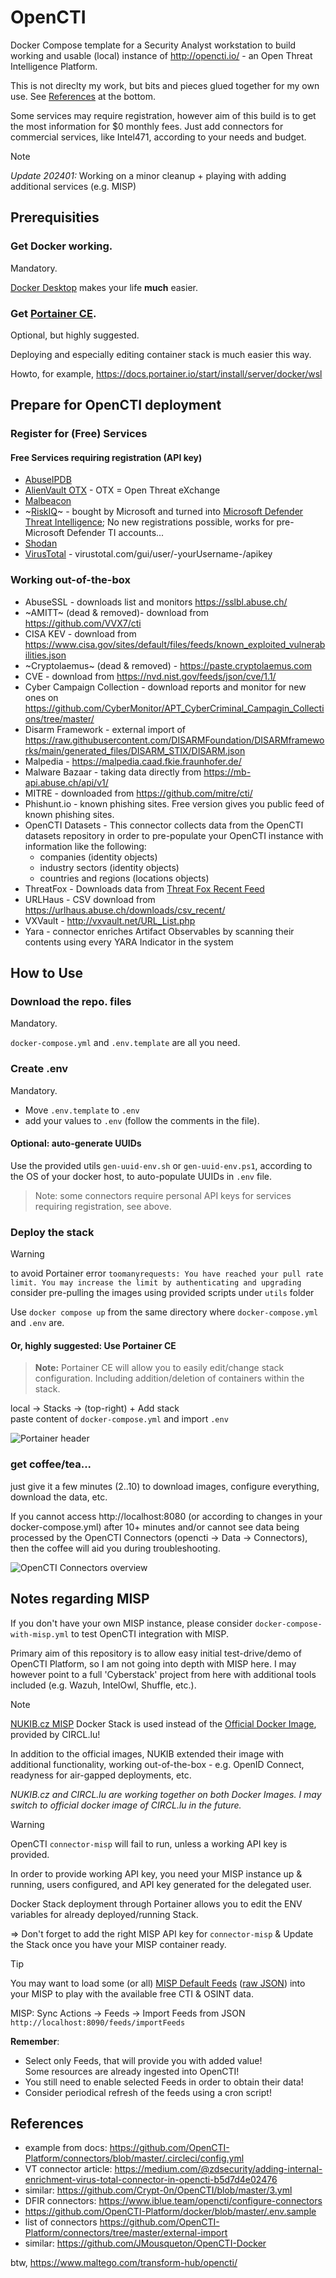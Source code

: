 # OpenCTI
Docker Compose template for a Security Analyst workstation to build working and usable (local) instance of http://opencti.io/ - an Open Threat Intelligence Platform.

This is not direclty my work, but bits and pieces glued together for my own use.
See [References](#References) at the bottom.

Some services may require registration, however aim of this build is to get the most information for $0 monthly fees.
Just add connectors for commercial services, like Intel471, according to your needs and budget.

> [!NOTE]
> *Update 202401:*
> Working on a minor cleanup + playing with adding additional services (e.g. MISP)

## Prerequisities

### Get Docker working.
Mandatory.

[Docker Desktop](https://www.docker.com/products/docker-desktop/) makes your life **much** easier.

### Get [Portainer CE](https://portainer.io/).
Optional, but highly suggested.

Deploying and especially editing container stack is much easier this way.

Howto, for example, https://docs.portainer.io/start/install/server/docker/wsl 

## Prepare for OpenCTI deployment

### Register for (Free) Services

#### Free Services requiring registration (API key)
* [AbuseIPDB](https://www.abuseipdb.com/account/api)
* [AlienVault OTX](https://otx.alienvault.com/api) - OTX = Open Threat eXchange
* [Malbeacon](https://www.malbeacon.com/register)
* ~[RiskIQ](https://community.riskiq.com/)~ - bought by Microsoft and turned into [Microsoft Defender Threat Intelligence](https://ti.defender.microsoft.com/); No new registrations possible, works for pre-Microsoft Defender TI accounts...
* [Shodan](https://account.shodan.io/)
* [VirusTotal](https://www.virustotal.com/) - virustotal.com/gui/user/-yourUsername-/apikey

### Working out-of-the-box
* AbuseSSL - downloads list and monitors https://sslbl.abuse.ch/
* ~AMITT~ (dead & removed)- download from https://github.com/VVX7/cti
* CISA KEV - download from https://www.cisa.gov/sites/default/files/feeds/known_exploited_vulnerabilities.json
* ~Cryptolaemus~ (dead & removed) - https://paste.cryptolaemus.com
* CVE - download from https://nvd.nist.gov/feeds/json/cve/1.1/
* Cyber Campaign Collection - download reports and monitor for new ones on https://github.com/CyberMonitor/APT_CyberCriminal_Campagin_Collections/tree/master/ 
* Disarm Framework - external import of https://raw.githubusercontent.com/DISARMFoundation/DISARMframeworks/main/generated_files/DISARM_STIX/DISARM.json
* Malpedia - https://malpedia.caad.fkie.fraunhofer.de/
* Malware Bazaar - taking data directly from https://mb-api.abuse.ch/api/v1/
* MITRE - downloaded from https://github.com/mitre/cti/
* Phishunt.io - known phishing sites. Free version gives you public feed of known phishing sites.
* OpenCTI Datasets - This connector collects data from the OpenCTI datasets repository in order to pre-populate your OpenCTI instance with information like the following:
  - companies (identity objects)
  - industry sectors (identity objects)
  - countries and regions (locations objects)
* ThreatFox - Downloads data from [Threat Fox Recent Feed](https://threatfox.abuse.ch/)
* URLHaus - CSV download from https://urlhaus.abuse.ch/downloads/csv_recent/
* VXVault - http://vxvault.net/URL_List.php
* Yara - connector enriches Artifact Observables by scanning their contents using every YARA Indicator in the system

## How to Use

### Download the repo. files
Mandatory.

`docker-compose.yml` and `.env.template` are all you need.

### Create .env
Mandatory.

- Move `.env.template` to `.env`
- add your values to `.env` (follow the comments in the file).

#### Optional: auto-generate UUIDs
Use the provided utils `gen-uuid-env.sh` or `gen-uuid-env.ps1`, according to the OS of your docker host, to auto-populate UUIDs in `.env` file.


> Note: some connectors require personal API keys for services requiring registration, see above.

### Deploy the stack

> [!WARNING]
>  to avoid Portainer error
> `toomanyrequests: You have reached your pull rate limit. You may increase the limit by authenticating and upgrading`
> consider pre-pulling the images using provided scripts under `utils` folder

Use `docker compose up` from the same directory where `docker-compose.yml` and `.env` are.



#### Or, highly suggested: Use Portainer CE
> **Note:** Portainer CE will allow you to easily edit/change stack configuration. Including addition/deletion of containers within the stack.

local -> Stacks -> (top-right) + Add stack <br> paste content of `docker-compose.yml` and import `.env`


![Portainer header](/docs/portainer-stacks-list.PNG)


### get coffee/tea...
just give it a few minutes (2..10) to download images, configure everything, download the data, etc.

If you cannot access http://localhost:8080 (or according to changes in your docker-compose.yml) after 10+ minutes and/or cannot see data being processed by the OpenCTI Connectors (opencti -> Data -> Connectors), then the coffee will aid you during troubleshooting.


![OpenCTI Connectors overview](/docs/opencti-connectors.PNG)

## Notes regarding MISP

If you don't have your own MISP instance, please consider `docker-compose-with-misp.yml` to test OpenCTI integration with MISP.

Primary aim of this repository is to allow easy initial test-drive/demo of OpenCTI Platform, so I am not going into depth with MISP here. I may however point to a full 'Cyberstack' project from here with additional tools included (e.g. Wazuh, IntelOwl, Shuffle, etc.).

> [!NOTE]
> [NUKIB.cz MISP](https://github.com/NUKIB/misp) Docker Stack is used instead of the [Official Docker Image](https://github.com/MISP/misp-docker), provided by CIRCL.lu!
>
> In addition to the official images, NUKIB extended their image with additional functionality, working out-of-the-box - e.g. OpenID Connect, readyness for air-gapped deployments, etc.
>
> *NUKIB.cz and CIRCL.lu are working together on both Docker Images. I may switch to official docker image of CIRCL.lu in the future.*

> [!WARNING]
> OpenCTI `connector-misp` will fail to run, unless a working API key is provided.
>
> In order to provide working API key, you need your MISP instance up & running, users configured, and API key generated for the delegated user.
>
> Docker Stack deployment through Portainer allows you to edit the ENV variables for already deployed/running Stack.
>
> => Don't forget to add the right MISP API key for `connector-misp` & Update the Stack once you have your MISP container ready.

> [!TIP]
> You may want to load some (or all) [MISP Default Feeds](https://www.misp-project.org/feeds/) ([raw JSON](https://raw.githubusercontent.com/MISP/MISP/2.4/app/files/feed-metadata/defaults.json)) into your MISP to play with the available free CTI & OSINT data.
>
> MISP: Sync Actions -> Feeds -> Import Feeds from JSON 
> `http://localhost:8090/feeds/importFeeds`
>
> **Remember**:
> * Select only Feeds, that will provide you with added value! <br /> Some resources are already ingested into OpenCTI!
> * You still need to enable selected Feeds in order to obtain their data!
> * Consider periodical refresh of the feeds using a cron script!

## References
* example from docs: https://github.com/OpenCTI-Platform/connectors/blob/master/.circleci/config.yml
* VT connector article: https://medium.com/@zdsecurity/adding-internal-enrichment-virus-total-connector-in-opencti-b5d7d4e02476
* similar: https://github.com/Crypt-0n/OpenCTI/blob/master/3.yml
* DFIR connectors: https://www.iblue.team/opencti/configure-connectors
* https://github.com/OpenCTI-Platform/docker/blob/master/.env.sample
* list of connectors https://github.com/OpenCTI-Platform/connectors/tree/master/external-import
* similar: https://github.com/JMousqueton/OpenCTI-Docker

btw, https://www.maltego.com/transform-hub/opencti/
